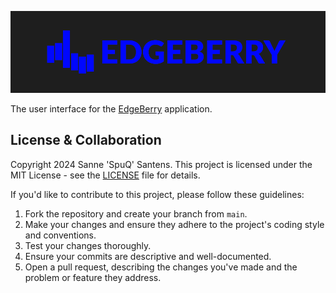 ![EdgeBerry](assets/EdgeBerry_banner.png)


The user interface for the [EdgeBerry](https://github.com/SpuQ/EdgeBerry) application.

## License & Collaboration
Copyright 2024 Sanne 'SpuQ' Santens. This project is licensed under the MIT License - see the [LICENSE](LICENSE.txt) file for details.

If you'd like to contribute to this project, please follow these guidelines:
1. Fork the repository and create your branch from `main`.
2. Make your changes and ensure they adhere to the project's coding style and conventions.
3. Test your changes thoroughly.
4. Ensure your commits are descriptive and well-documented.
5. Open a pull request, describing the changes you've made and the problem or feature they address.